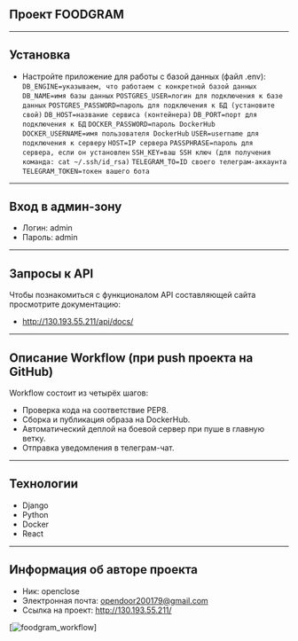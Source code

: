 ## Проект FOODGRAM
* * *
## Установка
- Настройте приложение для работы с базой данных (файл .env):
`DB_ENGINE=указываем, что работаем с конкретной базой данных`
`DB_NAME=имя базы данных`
`POSTGRES_USER=логин для подключения к базе данных`
`POSTGRES_PASSWORD=пароль для подключения к БД (установите свой)`
`DB_HOST=название сервиса (контейнера)`
`DB_PORT=порт для подключения к БД`
`DOCKER_PASSWORD=пароль DockerHub`
`DOCKER_USERNAME=имя пользователя DockerHub`
`USER=username для подключения к серверу`
`HOST=IP сервера`
`PASSPHRASE=пароль для сервера, если он установлен`
`SSH_KEY=ваш SSH ключ (для получения команда: cat ~/.ssh/id_rsa)`
`TELEGRAM_TO=ID своего телеграм-аккаунта`
`TELEGRAM_TOKEN=токен вашего бота`
* * *
## Вход в админ-зону
- Логин: admin
- Пароль: admin
* * *
## Запросы к API
Чтобы познакомиться с функционалом API составляющей сайта просмотрите документацию:
- http://130.193.55.211/api/docs/
* * *
## Описание Workflow (при push проекта на GitHub)
Workflow состоит из четырёх шагов:
- Проверка кода на соответствие PEP8.
- Сборка и публикация образа на DockerHub.
- Автоматический деплой на боевой сервер при пуше в главную ветку.
- Отправка уведомления в телеграм-чат.
* * *
## Технологии
- Django
- Python
- Docker
- React
* * *
## Информация об авторе проекта 
- Ник: openclose
- Электронная почта: opendoor200179@gmail.com
- Ссылка на проект: http://130.193.55.211/

[![foodgram_workflow](https://github.com/OpenedClosed/foodgram-project-react/actions/workflows/foodgram_workflow.yml/badge.svg)]